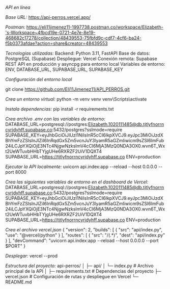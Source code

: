 *API en línea*

*Base URL:* https://api-perros.vercel.app/

*Postman:* https://eli11jimenez11-1997738.postman.co/workspace/Elizabeth-'s-Workspace~4fbcd19e-0721-4e7e-8e19-468682c17278/collection/48439553-75fbfd9c-cdf7-4cf6-ba24-f5b0373afdae?action=share&creator=48439553

*Tecnologías utilizadas:*
Backend: Python 3.11, FastAPI
Base de datos: PostgreSQL (Supabase)
Despliegue: Vercel
Conexión remota: Supabase REST API en producción y asyncpg para entorno local
Variables de entorno: ENV, DATABASE_URL, SUPABASE_URL, SUPABASE_KEY


*Configuración del entorno local*

git clone https://github.com/Eli11Jimenez11/API_PERROS.git

*Crea un entorno virtual:*
python -m venv venv
venv\Scripts\activate  

*Instala dependencias:*
pip install -r requirements.txt

*Crea archivo .env con las variables de entorno:*
DATABASE_URL=postgresql://postgres:Elizabeth.1020111485@db.tjtlyfnorrncyrjdyhff.supabase.co:5432/postgres?sslmode=require
SUPABASE_KEY=eyJhbGciOiJIUzI1NiIsInR5cCI6IkpXVCJ9.eyJpc3MiOiJzdXBhYmFzZSIsInJlZiI6InRqdGx5Zm5vcnJuY3lyamR5aGZmIiwicm9sZSI6ImFub24iLCJpYXQiOjE3NTc4NjgwNzksImV4cCI6MjA3MzQ0NDA3OX0.wvn6T_Wxt2UeWTuvbHHbTYjgUHe6RXRZF2UiV1DQXT4
SUPABASE_URL=https://tjtlyfnorrncyrjdyhff.supabase.co
ENV=production

*Ejecutar la API localmente:*
uvicorn api.index:app --reload --host 0.0.0.0 --port 8000

*Crea las siguientes variables de entorno en el dashboard de Vercel:*
DATABASE_URL=postgresql://postgres:Elizabeth.1020111485@db.tjtlyfnorrncyrjdyhff.supabase.co:5432/postgres?sslmode=require
SUPABASE_KEY=eyJhbGciOiJIUzI1NiIsInR5cCI6IkpXVCJ9.eyJpc3MiOiJzdXBhYmFzZSIsInJlZiI6InRqdGx5Zm5vcnJuY3lyamR5aGZmIiwicm9sZSI6ImFub24iLCJpYXQiOjE3NTc4NjgwNzksImV4cCI6MjA3MzQ0NDA3OX0.wvn6T_Wxt2UeWTuvbHHbTYjgUHe6RXRZF2UiV1DQXT4
SUPABASE_URL=https://tjtlyfnorrncyrjdyhff.supabase.co
ENV=production


*Crea el archivo vercel.json*
{
  "version": 2,
  "builds": [
    { "src": "api/index.py", "use": "@vercel/python" }
  ],
  "routes": [
    { "src": "/(.*)", "dest": "api/index.py" }
  ],
  "devCommand": "uvicorn api.index:app --reload --host 0.0.0.0 --port $PORT"
}

*Desplegar:*
vercel --prod

*Estructura del proyecto:*
api-perros/
│
├─ api/
│   └─ index.py        # Archivo principal de la API
│
├─ requirements.txt    # Dependencias del proyecto
├─ vercel.json         # Configuración de rutas y despliegue en Vercel
└─ README.md     